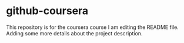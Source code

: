 # github-coursera
This repository is  for the coursera course
I am editing the README file. Adding some more details about the project description.

